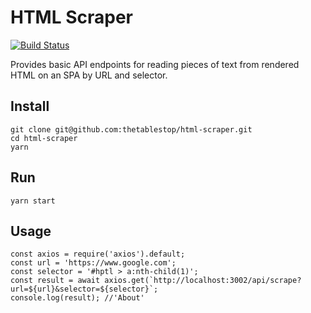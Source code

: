 # HTML Scraper

[![Build Status](https://travis-ci.org/thetablestop/html-scraper.svg?branch=master)](https://travis-ci.org/thetablestop/html-scraper)

Provides basic API endpoints for reading pieces of text from rendered HTML on an SPA by URL and selector.

## Install

```
git clone git@github.com:thetablestop/html-scraper.git
cd html-scraper
yarn
```

## Run

```
yarn start
```

## Usage

```
const axios = require('axios').default;
const url = 'https://www.google.com';
const selector = '#hptl > a:nth-child(1)';
const result = await axios.get(`http://localhost:3002/api/scrape?url=${url}&selector=${selector}`;
console.log(result); //'About'
```
